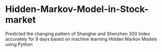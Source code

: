 # Hidden-Markov-Model-in-Stock-market

Predicted the changing pattern of Shanghai and Shenzhen 300 Index accurately for 9 days based on machine learning Hidden Markov Models using Python
